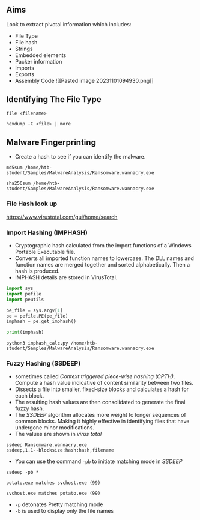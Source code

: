## Aims
Look to extract pivotal information which includes:
* File Type 
* File hash
* Strings
* Embedded elements
* Packer information 
* Imports 
* Exports
* Assembly Code
![[Pasted image 20231101094930.png]]
## Identifying The File Type 
```shell
file <filename>
```

```shell
hexdump -C <file> | more
```
## Malware Fingerprinting
* Create a hash to see if you can identify the malware. 
```shell
md5sum /home/htb-student/Samples/MalwareAnalysis/Ransomware.wannacry.exe
```

```shell
sha256sum /home/htb-student/Samples/MalwareAnalysis/Ransomware.wannacry.exe
```
### File Hash look up 
https://www.virustotal.com/gui/home/search
### Import Hashing (IMPHASH)
* Cryptographic hash calculated from the import functions of a Windows Portable Executable file. 
* Converts all imported function names to lowercase. The DLL names and function names are merged together and sorted alphabetically. Then a hash is produced. 
* IMPHASH details are stored in VirusTotal.
```python
import sys
import pefile
import peutils

pe_file = sys.argv[1]
pe = pefile.PE(pe_file)
imphash = pe.get_imphash()

print(imphash)
```

```shell
python3 imphash_calc.py /home/htb-student/Samples/MalwareAnalysis/Ransomware.wannacry.exe
```
### Fuzzy Hashing (SSDEEP)
*  sometimes called *Context triggered piece-wise hashing (CPTH)*. Compute a hash value indicative of content similarity between two files. 
* Dissects a file into smaller, fixed-size blocks and calculates a hash for each block. 
* The resulting hash values are then consolidated to generate the final fuzzy hash. 
* The *SSDEEP* algorithm allocates more weight to longer sequences of common blocks. Making it highly effective in identifying files that have undergone minor modifications. 
* The values are shown in *virus total*
```shell
ssdeep Ransomware.wannacry.exe
ssdeep,1.1--blocksize:hash:hash,filename
```
* You can use the command `-pb` to initiate matching mode in *SSDEEP*
```shell
ssdeep -pb *

potato.exe matches svchost.exe (99)

svchost.exe matches potato.exe (99)
```
* `-p` detonates Pretty matching mode 
* `-b` is used to display only the file names
